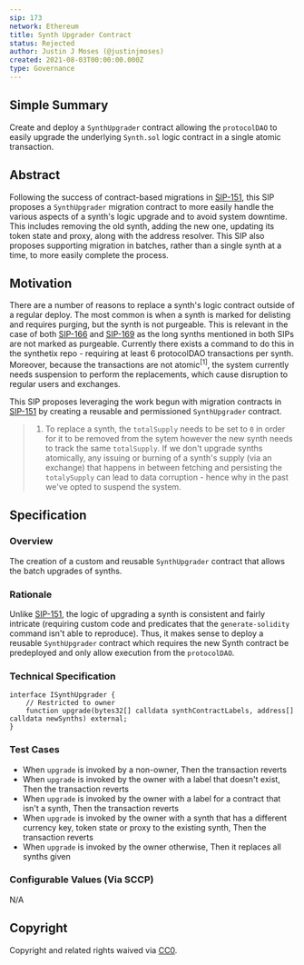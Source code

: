 ```yaml
---
sip: 173
network: Ethereum
title: Synth Upgrader Contract
status: Rejected
author: Justin J Moses (@justinjmoses)
created: 2021-08-03T00:00:00.000Z
type: Governance
---
```


<!--You can leave these HTML comments in your merged SIP and delete the visible duplicate text guides, they will not appear and may be helpful to refer to if you edit it again. This is the suggested template for new SIPs. Note that an SIP number will be assigned by an editor. When opening a pull request to submit your SIP, please use an abbreviated title in the filename, `sip-draft_title_abbrev.md`. The title should be 44 characters or less.-->

## Simple Summary

<!--"If you can't explain it simply, you don't understand it well enough." Simply describe the outcome the proposed changes intends to achieve. This should be non-technical and accessible to a casual community member.-->

Create and deploy a `SynthUpgrader` contract allowing the `protocolDAO` to easily upgrade the underlying `Synth.sol` logic contract in a single atomic transaction.

## Abstract

<!--A short (~200 word) description of the proposed change, the abstract should clearly describe the proposed change. This is what *will* be done if the SIP is implemented, not *why* it should be done or *how* it will be done. If the SIP proposes deploying a new contract, write, "we propose to deploy a new contract that will do x".-->

Following the success of contract-based migrations in [SIP-151](./sip-151.md), this SIP proposes a `SynthUpgrader` migration contract to more easily handle the various aspects of a synth's logic upgrade and to avoid system downtime. This includes removing the old synth, adding the new one, updating its token state and proxy, along with the address resolver. This SIP also proposes supporting migration in batches, rather than a single synth at a time, to more easily complete the process.

## Motivation

<!--This is the problem statement. This is the *why* of the SIP. It should clearly explain *why* the current state of the protocol is inadequate.  It is critical that you explain *why* the change is needed, if the SIP proposes changing how something is calculated, you must address *why* the current calculation is innaccurate or wrong. This is not the place to describe how the SIP will address the issue!-->

There are a number of reasons to replace a synth's logic contract outside of a regular deploy. The most common is when a synth is marked for delisting and requires purging, but the synth is not purgeable. This is relevant in the case of both [SIP-166](./sip-166.md) and [SIP-169](./sip-169.md) as the long synths mentioned in both SIPs are not marked as purgeable. Currently there exists a command to do this in the synthetix repo - requiring at least 6 protocolDAO transactions per synth. Moreover, because the transactions are not atomic<sup>[1]</sup>, the system currently needs suspension to perform the replacements, which cause disruption to regular users and exchanges.

This SIP proposes leveraging the work begun with migration contracts in [SIP-151](./sip-151.md) by creating a reusable and permissioned `SynthUpgrader` contract.

> 1. To replace a synth, the `totalSupply` needs to be set to `0` in order for it to be removed from the sytem however the new synth needs to track the same `totalSupply`. If we don't upgrade synths atomically, any issuing or burning of a synth's supply (via an exchange) that happens in between fetching and persisting the `totalySupply` can lead to data corruption - hence why in the past we've opted to suspend the system.

## Specification

<!--The specification should describe the syntax and semantics of any new feature, there are five sections
1. Overview
2. Rationale
3. Technical Specification
4. Test Cases
5. Configurable Values
-->

### Overview

<!--This is a high level overview of *how* the SIP will solve the problem. The overview should clearly describe how the new feature will be implemented.-->

The creation of a custom and reusable `SynthUpgrader` contract that allows the batch upgrades of synths.

### Rationale

<!--This is where you explain the reasoning behind how you propose to solve the problem. Why did you propose to implement the change in this way, what were the considerations and trade-offs. The rationale fleshes out what motivated the design and why particular design decisions were made. It should describe alternate designs that were considered and related work. The rationale may also provide evidence of consensus within the community, and should discuss important objections or concerns raised during discussion.-->

Unlike [SIP-151](./sip-151.md), the logic of upgrading a synth is consistent and fairly intricate (requiring custom code and predicates that the `generate-solidity` command isn't able to reproduce). Thus, it makes sense to deploy a reusable `SynthUpgrader` contract which requires the new Synth contract be predeployed and only allow execution from the `protocolDAO`.

### Technical Specification

<!--The technical specification should outline the public API of the changes proposed. That is, changes to any of the interfaces Synthetix currently exposes or the creations of new ones.-->

```solidity
interface ISynthUpgrader {
    // Restricted to owner
    function upgrade(bytes32[] calldata synthContractLabels, address[] calldata newSynths) external;
}
```

### Test Cases

<!--Test cases for an implementation are mandatory for SIPs but can be included with the implementation..-->

- When `upgrade` is invoked by a non-owner, Then the transaction reverts
- When `upgrade` is invoked by the owner with a label that doesn't exist, Then the transaction reverts
- When `upgrade` is invoked by the owner with a label for a contract that isn't a synth, Then the transaction reverts
- When `upgrade` is invoked by the owner with a synth that has a different currency key, token state or proxy to the existing synth, Then the transaction reverts
- When `upgrade` is invoked by the owner otherwise, Then it replaces all synths given

### Configurable Values (Via SCCP)

<!--Please list all values configurable via SCCP under this implementation.-->

N/A

## Copyright

Copyright and related rights waived via [CC0](https://creativecommons.org/publicdomain/zero/1.0/).